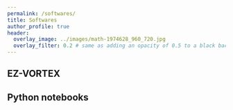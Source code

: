 ```yaml
---
permalink: /softwares/
title: Softwares
author_profile: true
header:
  overlay_image: ../images/math-1974628_960_720.jpg
  overlay_filter: 0.2 # same as adding an opacity of 0.5 to a black background
---
```


## EZ-VORTEX

## Python notebooks
